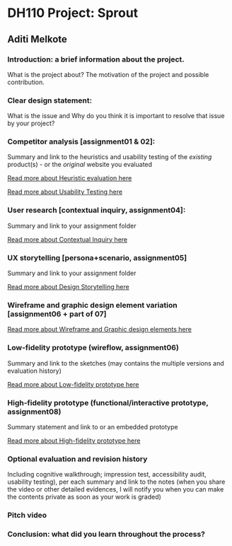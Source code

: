 # DH110 Project: Sprout
## Aditi Melkote

### Introduction: a brief information about the project. 
What is the project about? The motivation of the project and possible contribution.

### Clear design statement: 
What is the issue and Why do you think it is important to resolve that issue by your project? 

### Competitor analysis [assignment01 & 02]:
Summary and link to the heuristics and usability testing of the *existing* product(s) - or the *original* website you evaluated

[Read more about Heuristic evaluation here](https://github.com/aditimel/DH110-Aditi_Melkote/blob/main/README.md)

[Read more about Usability Testing here](https://github.com/aditimel/DH110-Aditi_Melkote/tree/main/assignment-02)

### User research [contextual inquiry, assignment04]:
Summary and link to your assignment folder

[Read more about Contextual Inquiry here](https://github.com/aditimel/DH110-Aditi_Melkote/tree/main/assignment_03)

### UX storytelling [persona+scenario, assignment05]
Summary and link to your assignment folder

[Read more about Design Storytelling here](https://github.com/aditimel/DH110-Aditi_Melkote/tree/main/assignment_04)

### Wireframe and graphic design element variation [assignment06 + part of 07]
[Read more about Wireframe and Graphic design elements here](https://github.com/aditimel/DH110-Aditi_Melkote/tree/main/assignment_06)

### Low-fidelity prototype (wireflow, assignment06)
Summary and link to the sketches (may contains the multiple versions and evaluation history)

[Read more about Low-fidelity prototype here](https://github.com/aditimel/DH110-Aditi_Melkote/tree/main/assignment_05)

### High-fidelity prototype (functional/interactive prototype, assignment08)
Summary statement and link to or an embedded prototype

[Read more about High-fidelity prototype here](https://github.com/aditimel/DH110-Aditi_Melkote/tree/main/assignment_06)

### Optional evaluation and revision history 
Including cognitive walkthrough; impression test, accessibility audit, usability testing), per each summary and link to the notes (when you share the video or other detailed evidences, I will notify you when you can make the contents private as soon as your work is graded)

### Pitch video 

### Conclusion: what did you learn throughout the process?
